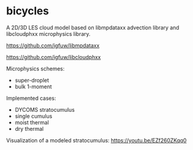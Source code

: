 # bicycles

A 2D/3D LES cloud model based on libmpdataxx advection library and libcloudphxx microphysics library.

https://github.com/igfuw/libmpdataxx

https://github.com/igfuw/libcloudphxx

Microphysics schemes:
 - super-droplet
 - bulk 1-moment
 
Implemented cases:
 - DYCOMS stratocumulus
 - single cumulus
 - moist thermal
 - dry thermal
 
 Visualization of a modeled stratocumulus:
 https://youtu.be/EZf260ZKqq0
